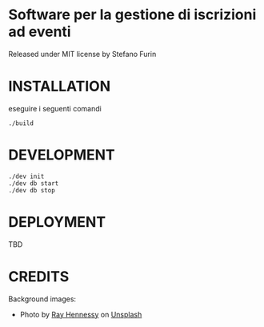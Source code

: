 # Software per la gestione di iscrizioni ad eventi

Released under MIT license by Stefano Furin

# INSTALLATION

eseguire i seguenti comandi

    ./build

# DEVELOPMENT

    ./dev init
    ./dev db start
    ./dev db stop

# DEPLOYMENT

TBD

# CREDITS

Background images:

- Photo by [Ray Hennessy](https://unsplash.com/@rayhennessy?utm_source=unsplash&utm_medium=referral&utm_content=creditCopyText) on [Unsplash](https://unsplash.com/s/photos/river?utm_source=unsplash&utm_medium=referral&utm_content=creditCopyText)
